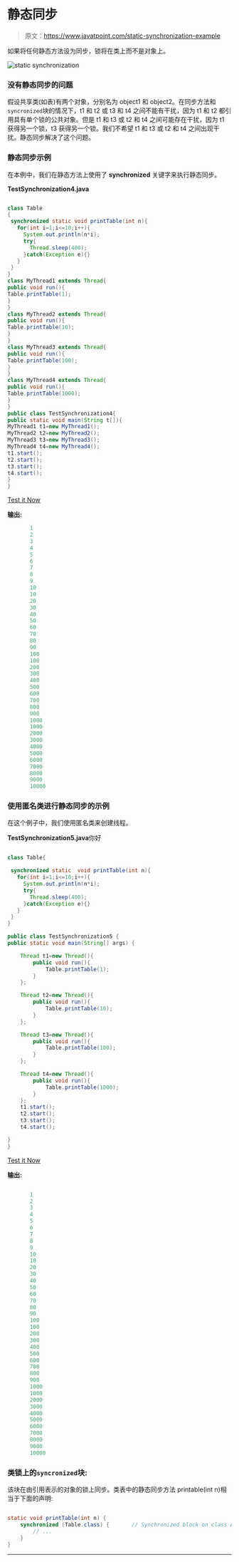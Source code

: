 # 静态同步

> 原文：<https://www.javatpoint.com/static-synchronization-example>

如果将任何静态方法设为同步，锁将在类上而不是对象上。

![static synchronization](../img/6edd52b9b6df130d040716ccfdee1a45.png)

### 没有静态同步的问题

假设共享类(如表)有两个对象，分别名为 object1 和 object2。在同步方法和`syncronized`块的情况下，t1 和 t2 或 t3 和 t4 之间不能有干扰，因为 t1 和 t2 都引用具有单个锁的公共对象。但是 t1 和 t3 或 t2 和 t4 之间可能存在干扰，因为 t1 获得另一个锁，t3 获得另一个锁。我们不希望 t1 和 t3 或 t2 和 t4 之间出现干扰。静态同步解决了这个问题。

### 静态同步示例

在本例中，我们在静态方法上使用了 **synchronized** 关键字来执行静态同步。

**TestSynchronization4.java**

```java

class Table
{   
 synchronized static void printTable(int n){  
   for(int i=1;i<=10;i++){  
     System.out.println(n*i);  
     try{  
       Thread.sleep(400);  
     }catch(Exception e){}  
   }  
 }  
}  
class MyThread1 extends Thread{  
public void run(){  
Table.printTable(1);  
}  
}  
class MyThread2 extends Thread{  
public void run(){  
Table.printTable(10);  
}  
}  
class MyThread3 extends Thread{  
public void run(){  
Table.printTable(100);  
}  
}  
class MyThread4 extends Thread{  
public void run(){  
Table.printTable(1000);  
}  
}  
public class TestSynchronization4{  
public static void main(String t[]){  
MyThread1 t1=new MyThread1();  
MyThread2 t2=new MyThread2();  
MyThread3 t3=new MyThread3();  
MyThread4 t4=new MyThread4();  
t1.start();  
t2.start();  
t3.start();  
t4.start();  
}  
}  

```

[Test it Now](https://www.javatpoint.com/opr/test.jsp?filename=TestSynchronization4)

**输出:**

```java
       1
       2
       3
       4
       5
       6
       7
       8
       9
       10
       10       
       20
       30
       40
       50
       60
       70
       80
       90
       100
       100
       200
       300
       400
       500
       600
       700
       800
       900
       1000
       1000
       2000
       3000
       4000
       5000
       6000
       7000
       8000
       9000
       10000

```

### 使用匿名类进行静态同步的示例

在这个例子中，我们使用匿名类来创建线程。

**TestSynchronization5.java**你好

```java

class Table{

 synchronized static  void printTable(int n){
   for(int i=1;i<=10;i++){
     System.out.println(n*i);
     try{
       Thread.sleep(400);
     }catch(Exception e){}
   }
 }
}

public class TestSynchronization5 {
public static void main(String[] args) {

	Thread t1=new Thread(){
		public void run(){
			Table.printTable(1);
		}
	};

	Thread t2=new Thread(){
		public void run(){
			Table.printTable(10);
		}
	};

	Thread t3=new Thread(){
		public void run(){
			Table.printTable(100);
		}
	};

	Thread t4=new Thread(){
		public void run(){
			Table.printTable(1000);
		}
	};
	t1.start();
	t2.start();
	t3.start();
	t4.start();

}
}

```

[Test it Now](https://www.javatpoint.com/opr/test.jsp?filename=TestSynchronization5)

**输出:**

```java

       1
       2
       3
       4
       5
       6
       7
       8
       9
       10
       10       
       20
       30
       40
       50
       60
       70
       80
       90
       100
       100
       200
       300
       400
       500
       600
       700
       800
       900
       1000
       1000
       2000
       3000
       4000
       5000
       6000
       7000
       8000
       9000
       10000

```

### 类锁上的`syncronized`块:

该块在由引用表示的对象的锁上同步。类表中的静态同步方法 printable(int n)相当于下面的声明:

```java

static void printTable(int n) {
    synchronized (Table.class) {       // Synchronized block on class A
        // ...
    }
}

```

* * *